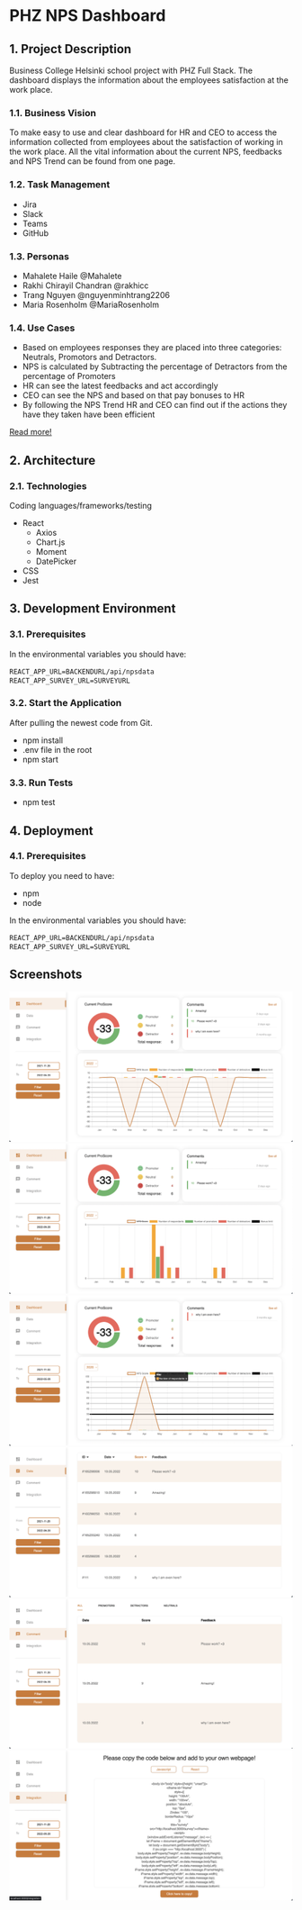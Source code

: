 # PHZ NPS Dashboard

## 1. Project Description

Business College Helsinki school project with PHZ Full Stack. The dashboard displays the information about the employees satisfaction at the work place.

### 1.1. Business Vision

To make easy to use and clear dashboard for HR and CEO to access the information collected from employees about the satisfaction of working in the work place.
All the vital information about the current NPS, feedbacks and NPS Trend can be found from one page.

### 1.2. Task Management

- Jira
- Slack
- Teams
- GitHub

### 1.3. Personas

- Mahalete Haile @Mahalete
- Rakhi Chirayil Chandran @rakhicc
- Trang Nguyen @nguyenminhtrang2206
- Maria Rosenholm @MariaRosenholm

### 1.4. Use Cases

- Based on employees responses they are placed into three categories: Neutrals, Promotors and Detractors.
- NPS is calculated by Subtracting the percentage of Detractors from the percentage of Promoters
- HR can see the latest feedbacks and act accordingly
- CEO can see the NPS and based on that pay bonuses to HR
- By following the NPS Trend HR and CEO can find out if the actions they have they taken have been efficient

[Read more!](https://www.netpromoter.com/know/)

## 2. Architecture

### 2.1. Technologies

Coding languages/frameworks/testing

- React
  - Axios
  - Chart.js
  - Moment
  - DatePicker
- CSS
- Jest

## 3. Development Environment

### 3.1. Prerequisites

In the environmental variables you should have:

```.env
REACT_APP_URL=BACKENDURL/api/npsdata
REACT_APP_SURVEY_URL=SURVEYURL
```

### 3.2. Start the Application

After pulling the newest code from Git.

- npm install
- .env file in the root
- npm start

### 3.3. Run Tests

- npm test

## 4. Deployment

### 4.1. Prerequisites

To deploy you need to have:

- npm
- node

In the environmental variables you should have:

```.env
REACT_APP_URL=BACKENDURL/api/npsdata
REACT_APP_SURVEY_URL=SURVEYURL
```

## Screenshots

![Screenshot of the Dashboard](./screenshots/Dashboard.png)
![Screenshot of the Dashboard NPS Trend line hidden in the graph](./screenshots/DashboardNoNPSTrend.png)
![Screenshot of the Dashboard Bonus Limit visible in the graph](./screenshots/DashboardBonusLimit.png)
![Screenshot of the Data page](./screenshots/DataPage.png)
![Screenshot of the Comment page](./screenshots/CommentPage.png)
![Screenshot of the Integration page](./screenshots/IntegrationPage.png)
